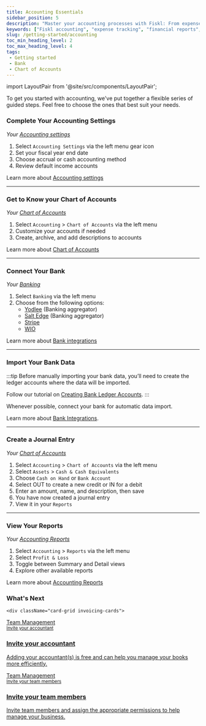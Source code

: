 ```yaml
---
title: Accounting Essentials
sidebar_position: 5
description: "Master your accounting processes with Fiskl: From expense tracking to financial reporting, take control of your business finances."
keywords: ["Fiskl accounting", "expense tracking", "financial reports", "accounting software", "small business finance"]
slug: /getting-started/accounting
toc_min_heading_level: 2
toc_max_heading_level: 4
tags:
 - Getting started
 - Bank
 - Chart of Accounts
---
```

import LayoutPair from '@site/src/components/LayoutPair';

To get you started with accounting, we've put together a flexible series of guided steps. Feel free to choose the ones that best suit your needs.

### Complete Your Accounting Settings

<LayoutPair imageUrl="https://demo.fiskl.com/e/cm0pduug70053lf0c8p8jp3uv/tour">

*Your [Accounting settings](https://my.fiskl.com/accounting-settings)*

1. Select `Accounting Settings` via the left menu gear icon
1. Set your fiscal year end date
1. Choose accrual or cash accounting method
1. Review default income accounts

Learn more about [Accounting settings](/docs/settings/accounting-settings)
</LayoutPair>

---

### Get to Know your Chart of Accounts

<LayoutPair imageUrl="https://demo.fiskl.com/e/cm0peq4b4007mmg0caxulk1ni/tour">

*Your [Chart of Accounts](https://my.fiskl.com/accounting/chart)*

1. Select `Accounting` > `Chart of Accounts` via the left menu
1. Customize your accounts if needed
1. Create, archive, and add descriptions to accounts

Learn more about [Chart of Accounts](../Core-Features/Accounting/chart-of-accounts.md)

</LayoutPair>

---

### Connect Your Bank

<LayoutPair imageUrl="https://demo.fiskl.com/e/cm03lvxwt001rmb0cih22pqei/tour">

*Your [Banking](https://my.fiskl.com/banking)*

1. Select `Banking` via the left menu
1. Choose from the following options:
   - [Yodlee](/docs/integrations/banking/connecting-yodlee) (Banking aggregator)
   - [Salt Edge](/docs/integrations/banking/connecting-saltedge) (Banking aggregator)
   - [Stripe](/docs/integrations/banking/connecting-stripe)
   - [WIO](/docs/integrations/banking/connecting-wio)

Learn more about [Bank integrations](/docs/category/integrations)
</LayoutPair>

---

### Import Your Bank Data

<LayoutPair imageUrl="https://demo.fiskl.com/e/cm0qspfzc0001l40cgfes0rx8/tour">

:::tip
Before manually importing your bank data, you’ll need to create the ledger accounts where the data will be imported.

Follow our tutorial on [Creating Bank Ledger Accounts](/docs/tutorials/banking/how-to-import-bank-transactions#creating-bank--credit-card-ledger-accounts).
:::

Whenever possible, connect your bank for automatic data import.

Learn more about [Bank Integrations](/docs/category/integrations).
</LayoutPair>

---

### Create a Journal Entry

<LayoutPair imageUrl="https://demo.fiskl.com/e/cm0qttgnp0001k30cl3aun7xj/tour">

*Your [Chart of Accounts](https://my.fiskl.com/accounting/chart)*

1. Select `Accounting` > `Chart of Accounts` via the left menu
1. Select `Assets` > `Cash & Cash Equivalents`
1. Choose `Cash on Hand` or `Bank Account`
1. Select OUT to create a new credit or IN for a debit
1. Enter an amount, name, and description, then save
1. You have now created a journal entry
1. View it in your `Reports`

<!-- Learn more about [Journal Entries](../Core-Features/Accounting/Journal-Entries/journal-entries) -->

</LayoutPair>

---

### View Your Reports

<LayoutPair imageUrl="https://demo.fiskl.com/e/cm0qvc72d0003jn0ckvjmqfl0/tour">

*Your [Accounting Reports](https://my.fiskl.com/accounting/reports)*

1. Select `Accounting` > `Reports` via the left menu
1. Select `Profit & Loss`
1. Toggle between Summary and Detail views
1. Explore other available reports

Learn more about [Accounting Reports](/docs/category/reports)
</LayoutPair>

### What's Next

  <CardContainer>

    <div className="card-grid invoicing-cards">
  <a href="/docs/settings/accountant-management">
    <div className="container_card">
      <div className="card__header">
        <div>Team Management</div>
        <small>Invite your accountant</small>
        <div style={{ width: '80%', height: '2px', backgroundColor: 'white', margin: '1rem auto' }}></div>
      </div>
      <div className="card__body">
        <h3>Invite your accountant</h3>
        <p>
          Adding your accountant(s) is free and can help you manage your books more efficiently.
        </p>
      </div>
    </div>
  </a>

  <a href="/docs/settings/user-management">
    <div className="container_card">
      <div className="card__header">
        <div>Team Management</div>
        <small>Invite your team members</small>
        <div style={{ width: '80%', height: '2px', backgroundColor: 'white', margin: '1rem auto' }}></div>
      </div>
      <div className="card__body">
        <h3>Invite your team members</h3>
        <p>
          Invite team members and assign the appropriate permissions to help manage your business.
        </p>
      </div>
    </div>
  </a>
</div>
  </CardContainer>
